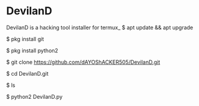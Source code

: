 # DevilanD
DevilanD is a  hacking tool installer for termux_
$ apt update && apt upgrade

$ pkg install git

$ pkg install python2

$ git clone https://github.com/dAYOShACKER505/DevilanD.git

$ cd DevilanD.git

$ ls

$ python2 DevilanD.py

